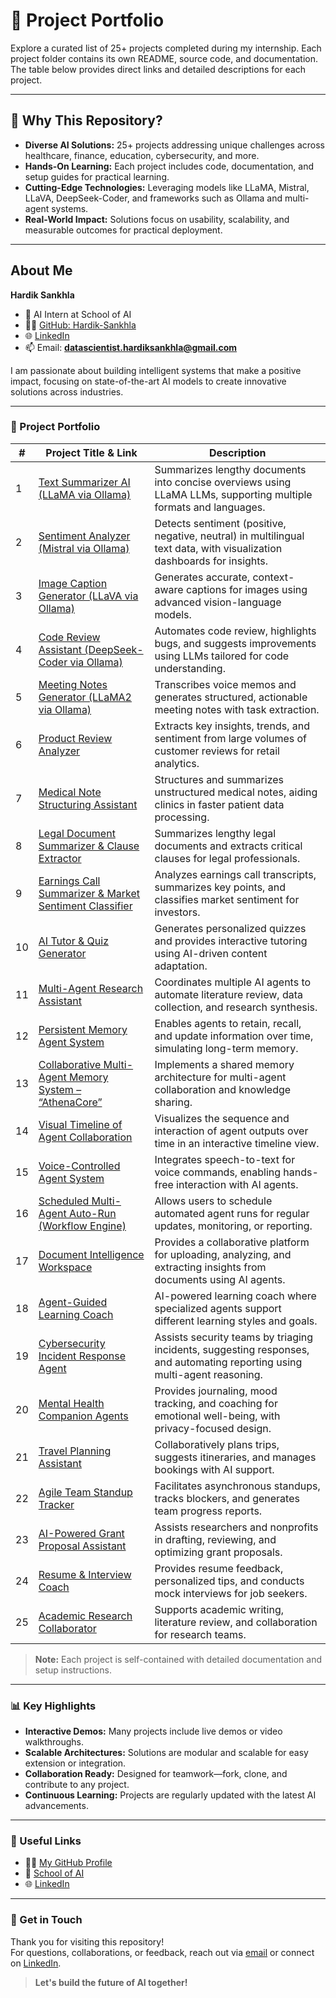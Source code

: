 # 📁 Project Portfolio

Explore a curated list of 25+ projects completed during my internship. Each project folder contains its own README, source code, and documentation. The table below provides direct links and detailed descriptions for each project.

---

## 🚀 Why This Repository?

- **Diverse AI Solutions:** 25+ projects addressing unique challenges across healthcare, finance, education, cybersecurity, and more.
- **Hands-On Learning:** Each project includes code, documentation, and setup guides for practical learning.
- **Cutting-Edge Technologies:** Leveraging models like LLaMA, Mistral, LLaVA, DeepSeek-Coder, and frameworks such as Ollama and multi-agent systems.
- **Real-World Impact:** Solutions focus on usability, scalability, and measurable outcomes for practical deployment.

---

## About Me

**Hardik Sankhla**  

- 💼 AI Intern at School of AI  
- 👨‍💻 [GitHub: Hardik-Sankhla](https://github.com/Hardik-Sankhla)  
- 🌐 [LinkedIn](https://www.linkedin.com/in/hardik-sankhla/)  
- 📫 Email: **datascientist.hardiksankhla@gmail.com**

I am passionate about building intelligent systems that make a positive impact, focusing on state-of-the-art AI models to create innovative solutions across industries.

---

### 📁  Project Portfolio

| #  | Project Title & Link | Description |
|----|----------------------|-------------|
| 1  | [Text Summarizer AI (LLaMA via Ollama)](https://github.com/Hardik-Sankhla/Text-Summarizer-Using-Llama-Ollama) | Summarizes lengthy documents into concise overviews using LLaMA LLMs, supporting multiple formats and languages. |
| 2  | [Sentiment Analyzer (Mistral via Ollama)](https://github.com/Hardik-Sankhla/Mistral-Sentiment-Analyzer) | Detects sentiment (positive, negative, neutral) in multilingual text data, with visualization dashboards for insights. |
| 3  | [Image Caption Generator (LLaVA via Ollama)](https://github.com/Hardik-Sankhla/LLaVA-Image-Captioning) | Generates accurate, context-aware captions for images using advanced vision-language models. |
| 4  | [Code Review Assistant (DeepSeek-Coder via Ollama)](https://github.com/Hardik-Sankhla/CodeSage) | Automates code review, highlights bugs, and suggests improvements using LLMs tailored for code understanding. |
| 5  | [Meeting Notes Generator (LLaMA2 via Ollama)](https://github.com/Hardik-Sankhla/Meeting-Notes-Generator) | Transcribes voice memos and generates structured, actionable meeting notes with task extraction. |
| 6  | [Product Review Analyzer](https://github.com/Hardik-Sankhla/Product-Review-Analyzer) | Extracts key insights, trends, and sentiment from large volumes of customer reviews for retail analytics. |
| 7  | [Medical Note Structuring Assistant](https://github.com/Hardik-Sankhla/Medical-Note-Structuring) | Structures and summarizes unstructured medical notes, aiding clinics in faster patient data processing. |
| 8  | [Legal Document Summarizer & Clause Extractor](https://github.com/Hardik-Sankhla/Legal-Doc-Summarizer) | Summarizes lengthy legal documents and extracts critical clauses for legal professionals. |
| 9  | [Earnings Call Summarizer & Market Sentiment Classifier](https://github.com/Hardik-Sankhla/Earnings-Call-Summarizer) | Analyzes earnings call transcripts, summarizes key points, and classifies market sentiment for investors. |
| 10 | [AI Tutor & Quiz Generator](https://github.com/Hardik-Sankhla/AI-Tutor-Quiz-Generator) | Generates personalized quizzes and provides interactive tutoring using AI-driven content adaptation. |
| 11 | [Multi-Agent Research Assistant](https://github.com/Hardik-Sankhla/Multi-Agent-Research-Assistant) | Coordinates multiple AI agents to automate literature review, data collection, and research synthesis. |
| 12 | [Persistent Memory Agent System](https://github.com/Hardik-Sankhla/Persistent-Memory-Agent) | Enables agents to retain, recall, and update information over time, simulating long-term memory. |
| 13 | [Collaborative Multi-Agent Memory System – “AthenaCore”](https://github.com/Hardik-Sankhla/AthenaCore) | Implements a shared memory architecture for multi-agent collaboration and knowledge sharing. |
| 14 | [Visual Timeline of Agent Collaboration](https://github.com/Hardik-Sankhla/Agent-Timeline-Visualizer) | Visualizes the sequence and interaction of agent outputs over time in an interactive timeline view. |
| 15 | [Voice-Controlled Agent System](https://github.com/Hardik-Sankhla/Voice-Controlled-Agent) | Integrates speech-to-text for voice commands, enabling hands-free interaction with AI agents. |
| 16 | [Scheduled Multi-Agent Auto-Run (Workflow Engine)](https://github.com/Hardik-Sankhla/Agent-Workflow-Engine) | Allows users to schedule automated agent runs for regular updates, monitoring, or reporting. |
| 17 | [Document Intelligence Workspace](https://github.com/Hardik-Sankhla/Document-Intelligence-Workspace) | Provides a collaborative platform for uploading, analyzing, and extracting insights from documents using AI agents. |
| 18 | [Agent-Guided Learning Coach](https://github.com/Hardik-Sankhla/Agent-Learning-Coach) | AI-powered learning coach where specialized agents support different learning styles and goals. |
| 19 | [Cybersecurity Incident Response Agent](https://github.com/Hardik-Sankhla/Cybersecurity-Incident-Agent) | Assists security teams by triaging incidents, suggesting responses, and automating reporting using multi-agent reasoning. |
| 20 | [Mental Health Companion Agents](https://github.com/Hardik-Sankhla/Mental-Health-Companion) | Provides journaling, mood tracking, and coaching for emotional well-being, with privacy-focused design. |
| 21 | [Travel Planning Assistant](https://github.com/Hardik-Sankhla/Travel-Planning-Assistant) | Collaboratively plans trips, suggests itineraries, and manages bookings with AI support. |
| 22 | [Agile Team Standup Tracker](https://github.com/Hardik-Sankhla/Agile-Standup-Tracker) | Facilitates asynchronous standups, tracks blockers, and generates team progress reports. |
| 23 | [AI-Powered Grant Proposal Assistant](https://github.com/Hardik-Sankhla/Grant-Proposal-Assistant) | Assists researchers and nonprofits in drafting, reviewing, and optimizing grant proposals. |
| 24 | [Resume & Interview Coach](https://github.com/Hardik-Sankhla/Resume-Interview-Coach) | Provides resume feedback, personalized tips, and conducts mock interviews for job seekers. |
| 25 | [Academic Research Collaborator](https://github.com/Hardik-Sankhla/Academic-Research-Collaborator) | Supports academic writing, literature review, and collaboration for research teams. |

> **Note:** Each project is self-contained with detailed documentation and setup instructions.

---

### 📊 Key Highlights

- **Interactive Demos:** Many projects include live demos or video walkthroughs.
- **Scalable Architectures:** Solutions are modular and scalable for easy extension or integration.
- **Collaboration Ready:** Designed for teamwork—fork, clone, and contribute to any project.
- **Continuous Learning:** Projects are regularly updated with the latest AI advancements.

---

### 🔗 Useful Links

- 👨‍💻 [My GitHub Profile](https://github.com/Hardik-Sankhla)
- 🏫 [School of AI](https://schoolofai.dev/)
- 🌐 [LinkedIn](https://www.linkedin.com/in/hardik-sankhla/)

---

### 🤝 Get in Touch

Thank you for visiting this repository!  
For questions, collaborations, or feedback, reach out via [email](mailto:hardiksankhla.dev@gmail.com) or connect on [LinkedIn](https://www.linkedin.com/in/hardik-sankhla/).

> **Let's build the future of AI together!**
